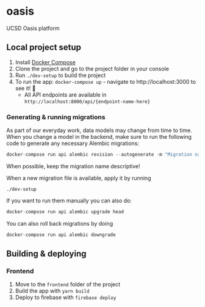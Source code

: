 # oasis
UCSD Oasis platform

## Local project setup

1. Install [Docker Compose](https://docs.docker.com/compose/install/)
2. Clone the project and go to the project folder in your console
3. Run `./dev-setup` to build the project
4. To run the app: `docker-compose up` - navigate to http://localhost:3000 to see it! 🚀
    - All API endpoints are available in `http://localhost:8000/api/{endpoint-name-here}`

### Generating & running migrations

As part of our everyday work, data models may change from time to time. When you change a model in the backend, make sure to run the following code to generate any necessary Alembic migrations:

```python
docker-compose run api alembic revision --autogenerate -m "Migration name here!"
```

When possible, keep the migration name descriptive!

When a new migration file is available, apply it by running

```
./dev-setup
```
If you want to run them manually you can also do:

```python
docker-compose run api alembic upgrade head
```

You can also roll back migrations by doing

```python
docker-compose run api alembic downgrade
```

## Building & deploying

### Frontend

1. Move to the `frontend` folder of the project
2. Build the app with `yarn build`
3. Deploy to firebase with `firebase deploy`